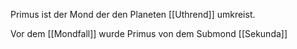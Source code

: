 Primus ist der Mond der den Planeten [[Uthrend]] umkreist. 

Vor dem [[Mondfall]] wurde Primus von dem Submond [[Sekunda]]

